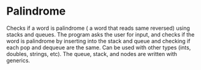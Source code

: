 # Palindrome
Checks if a word is palindrome ( a word that reads same reversed) using stacks and queues. The program asks the user for input, and checks if the word is palindrome by inserting into the stack and queue and checking if each pop and dequeue are the same. 
Can be used with other types (ints, doubles, strings, etc). The queue, stack, and nodes are written with generics.

